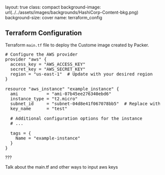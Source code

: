 layout: true
class: compact
background-image: url(../../assets/images/backgrounds/HashiCorp-Content-bkg.png)
background-size: cover
name: terraform_config

##  Terraform Configuration

Terraform `main.tf` file to deploy the Custome image created by Packer.

<pre>
# Configure the AWS provider
provider "aws" {
  access_key = "AWS_ACCESS_KEY"
  secret_key = "AWS_SECRET_KEY"
  region = "us-east-1"  # Update with your desired region
}

resource "aws_instance" "example_instance" {
  ami           = "ami-07b45ee276340ebd6"
  instance_type = "t2.micro"
  subnet_id     = "subnet-04d8e41f067078bb5"  # Replace with the actual subnet ID
  key_name      = "test"
  
  # Additional configuration options for the instance
  # ...
  
  tags = {
    Name = "example-instance"
  }
}
</pre>

???

Talk about the main.tf and other ways to input aws keys


